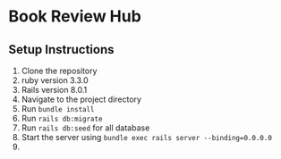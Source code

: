 
# Book Review Hub
## Setup Instructions

1. Clone the repository
2. ruby version 3.3.0
3. Rails version 8.0.1
4. Navigate to the project directory
5. Run `bundle install`
6. Run `rails db:migrate`
7. Run `rails db:seed` for all database
8. Start the server using `bundle exec rails server --binding=0.0.0.0`
9. 